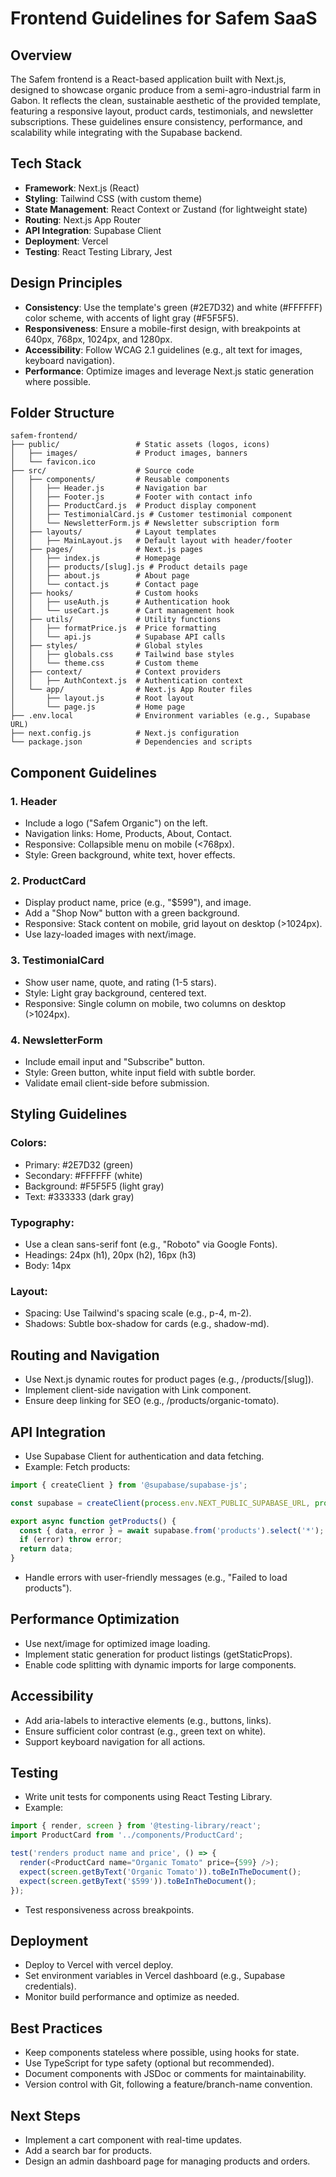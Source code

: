 # Frontend Guidelines for Safem SaaS

## Overview

The Safem frontend is a React-based application built with Next.js, designed to showcase organic produce from a semi-agro-industrial farm in Gabon. It reflects the clean, sustainable aesthetic of the provided template, featuring a responsive layout, product cards, testimonials, and newsletter subscriptions. These guidelines ensure consistency, performance, and scalability while integrating with the Supabase backend.

## Tech Stack

- **Framework**: Next.js (React)
- **Styling**: Tailwind CSS (with custom theme)
- **State Management**: React Context or Zustand (for lightweight state)
- **Routing**: Next.js App Router
- **API Integration**: Supabase Client
- **Deployment**: Vercel
- **Testing**: React Testing Library, Jest

## Design Principles

- **Consistency**: Use the template's green (#2E7D32) and white (#FFFFFF) color scheme, with accents of light gray (#F5F5F5).
- **Responsiveness**: Ensure a mobile-first design, with breakpoints at 640px, 768px, 1024px, and 1280px.
- **Accessibility**: Follow WCAG 2.1 guidelines (e.g., alt text for images, keyboard navigation).
- **Performance**: Optimize images and leverage Next.js static generation where possible.

## Folder Structure

```
safem-frontend/
├── public/                 # Static assets (logos, icons)
│   ├── images/             # Product images, banners
│   └── favicon.ico
├── src/                    # Source code
│   ├── components/         # Reusable components
│   │   ├── Header.js       # Navigation bar
│   │   ├── Footer.js       # Footer with contact info
│   │   ├── ProductCard.js  # Product display component
│   │   ├── TestimonialCard.js # Customer testimonial component
│   │   └── NewsletterForm.js # Newsletter subscription form
│   ├── layouts/            # Layout templates
│   │   ├── MainLayout.js   # Default layout with header/footer
│   ├── pages/              # Next.js pages
│   │   ├── index.js        # Homepage
│   │   ├── products/[slug].js # Product details page
│   │   ├── about.js        # About page
│   │   └── contact.js      # Contact page
│   ├── hooks/              # Custom hooks
│   │   ├── useAuth.js      # Authentication hook
│   │   └── useCart.js      # Cart management hook
│   ├── utils/              # Utility functions
│   │   ├── formatPrice.js  # Price formatting
│   │   └── api.js          # Supabase API calls
│   ├── styles/             # Global styles
│   │   ├── globals.css     # Tailwind base styles
│   │   └── theme.css       # Custom theme
│   ├── context/            # Context providers
│   │   ├── AuthContext.js  # Authentication context
│   └── app/                # Next.js App Router files
│       ├── layout.js       # Root layout
│       └── page.js         # Home page
├── .env.local              # Environment variables (e.g., Supabase URL)
├── next.config.js          # Next.js configuration
└── package.json            # Dependencies and scripts
```

## Component Guidelines

### 1. Header
- Include a logo ("Safem Organic") on the left.
- Navigation links: Home, Products, About, Contact.
- Responsive: Collapsible menu on mobile (<768px).
- Style: Green background, white text, hover effects.

### 2. ProductCard
- Display product name, price (e.g., "$599"), and image.
- Add a "Shop Now" button with a green background.
- Responsive: Stack content on mobile, grid layout on desktop (>1024px).
- Use lazy-loaded images with next/image.

### 3. TestimonialCard
- Show user name, quote, and rating (1-5 stars).
- Style: Light gray background, centered text.
- Responsive: Single column on mobile, two columns on desktop (>1024px).

### 4. NewsletterForm
- Include email input and "Subscribe" button.
- Style: Green button, white input field with subtle border.
- Validate email client-side before submission.

## Styling Guidelines

### Colors:
- Primary: #2E7D32 (green)
- Secondary: #FFFFFF (white)
- Background: #F5F5F5 (light gray)
- Text: #333333 (dark gray)

### Typography: 
- Use a clean sans-serif font (e.g., "Roboto" via Google Fonts).
- Headings: 24px (h1), 20px (h2), 16px (h3)
- Body: 14px

### Layout:
- Spacing: Use Tailwind's spacing scale (e.g., p-4, m-2).
- Shadows: Subtle box-shadow for cards (e.g., shadow-md).

## Routing and Navigation

- Use Next.js dynamic routes for product pages (e.g., /products/[slug]).
- Implement client-side navigation with Link component.
- Ensure deep linking for SEO (e.g., /products/organic-tomato).

## API Integration

- Use Supabase Client for authentication and data fetching.
- Example: Fetch products:

```javascript
import { createClient } from '@supabase/supabase-js';

const supabase = createClient(process.env.NEXT_PUBLIC_SUPABASE_URL, process.env.NEXT_PUBLIC_SUPABASE_KEY);

export async function getProducts() {
  const { data, error } = await supabase.from('products').select('*');
  if (error) throw error;
  return data;
}
```

- Handle errors with user-friendly messages (e.g., "Failed to load products").

## Performance Optimization

- Use next/image for optimized image loading.
- Implement static generation for product listings (getStaticProps).
- Enable code splitting with dynamic imports for large components.

## Accessibility

- Add aria-labels to interactive elements (e.g., buttons, links).
- Ensure sufficient color contrast (e.g., green text on white).
- Support keyboard navigation for all actions.

## Testing

- Write unit tests for components using React Testing Library.
- Example:

```javascript
import { render, screen } from '@testing-library/react';
import ProductCard from '../components/ProductCard';

test('renders product name and price', () => {
  render(<ProductCard name="Organic Tomato" price={599} />);
  expect(screen.getByText('Organic Tomato')).toBeInTheDocument();
  expect(screen.getByText('$599')).toBeInTheDocument();
});
```

- Test responsiveness across breakpoints.

## Deployment

- Deploy to Vercel with vercel deploy.
- Set environment variables in Vercel dashboard (e.g., Supabase credentials).
- Monitor build performance and optimize as needed.

## Best Practices

- Keep components stateless where possible, using hooks for state.
- Use TypeScript for type safety (optional but recommended).
- Document components with JSDoc or comments for maintainability.
- Version control with Git, following a feature/branch-name convention.

## Next Steps

- Implement a cart component with real-time updates.
- Add a search bar for products.
- Design an admin dashboard page for managing products and orders.
